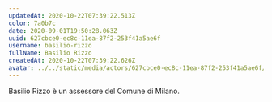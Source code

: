 ```yaml
---
updatedAt: 2020-10-22T07:39:22.513Z
color: 7a0b7c
date: 2020-09-01T19:50:28.063Z
uuid: 627cbce0-ec8c-11ea-87f2-253f41a5ae6f
username: basilio-rizzo
fullName: Basilio Rizzo
createdAt: 2020-10-22T07:39:22.626Z
avatar: ../../static/media/actors/627cbce0-ec8c-11ea-87f2-253f41a5ae6f/basilio-rizzo.jpg
---
```

Basilio Rizzo è un assessore del Comune di Milano.